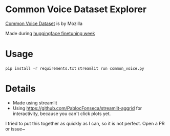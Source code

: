 # Common Voice Dataset Explorer
[Common Voice Dataset](https://commonvoice.mozilla.org/en/datasets) is by Mozilla


Made during [huggingface finetuning week](https://discuss.huggingface.co/t/open-to-the-community-xlsr-wav2vec2-fine-tuning-week-for-low-resource-languages/4467)

# Usage
`pip install -r requirements.txt`
`streamlit run common_voice.py`


# Details
- Made using streamlit
- Using https://github.com/PablocFonseca/streamlit-aggrid for interactivity, because you can't click plots yet.

I tried to put this together as quickly as I can, so it is not perfect.
Open a PR or issue~

